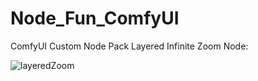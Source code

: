 # Node_Fun_ComfyUI
 ComfyUI Custom Node Pack
Layered Infinite Zoom Node:

![layeredZoom](https://github.com/user-attachments/assets/0bf5c7e5-6023-44b7-88d5-e00e58f61ce5)
